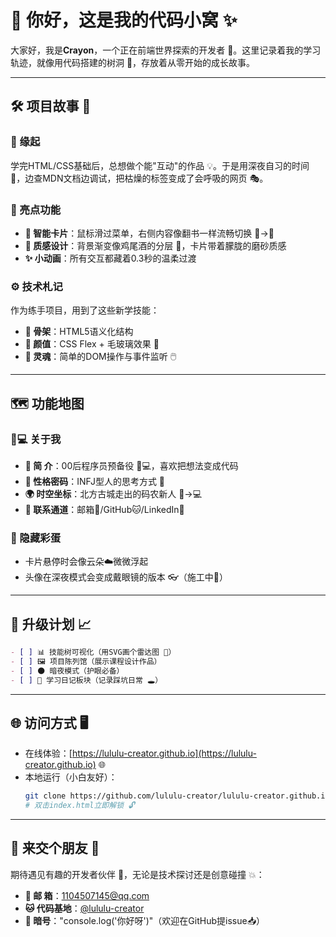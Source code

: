 # 🌱 你好，这是我的代码小窝 ✨

大家好，我是**Crayon**，一个正在前端世界探索的开发者 🚀。这里记录着我的学习轨迹，就像用代码搭建的树洞 🌳，存放着从零开始的成长故事。

---

## 🛠 项目故事 📖

### 🎯 缘起
学完HTML/CSS基础后，总想做个能"互动"的作品 💡。于是用深夜自习的时间 🌙，边查MDN文档边调试，把枯燥的标签变成了会呼吸的网页 🎭。

### 🌟 亮点功能
- **📇 智能卡片**：鼠标滑过菜单，右侧内容像翻书一样流畅切换 📖→🎨
- **🎨 质感设计**：背景渐变像鸡尾酒的分层 🍹，卡片带着朦胧的磨砂质感
- **✨ 小动画**：所有交互都藏着0.3秒的温柔过渡

### ⚙️ 技术札记
作为练手项目，用到了这些新学技能：
- **🦴 骨架**：HTML5语义化结构
- **🎨 颜值**：CSS Flex + 毛玻璃效果 🔮
- **💫 灵魂**：简单的DOM操作与事件监听 🖱️

---

## 🗺️ 功能地图

### 🧑💻 关于我
- **📜 简 介**：00后程序员预备役 👨💻，喜欢把想法变成代码
- **🔮 性格密码**：INFJ型人的思考方式 🤔
- **🌍 时空坐标**：北方古城走出的码农新人 🏯→💻
- **📮 联系通道**：邮箱📧/GitHub🐱/LinkedIn🔗

### 🎁 隐藏彩蛋
- 卡片悬停时会像云朵☁️微微浮起
- 头像在深夜模式会变成戴眼镜的版本 👓（施工中🚧）

---

## 🚧 升级计划 📈

```markdown
- [ ] 📊 技能树可视化（用SVG画个雷达图 🎯）
- [ ] 🖼️ 项目陈列馆（展示课程设计作品）
- [ ] 🌑 暗夜模式（护眼必备）
- [ ] 📔 学习日记板块（记录踩坑日常 🕳️）
```

---

## 🌐 访问方式 🖥️

- 在线体验：[https://lululu-creator.github.io](https://lululu-creator.github.io) 🌐
- 本地运行（小白友好）：
  ```bash
  git clone https://github.com/lululu-creator/lululu-creator.github.io.git
  # 双击index.html立即解锁 🔓
  ```

---

## 📮 来交个朋友 👋

期待遇见有趣的开发者伙伴 🤝，无论是技术探讨还是创意碰撞 💥：

- **📧 邮 箱**：1104507145@qq.com
- **🐱 代码基地**：[@lululu-creator](https://github.com/lululu-creator)
- **🔑 暗号**："console.log('你好呀')"（欢迎在GitHub提issue📥）

